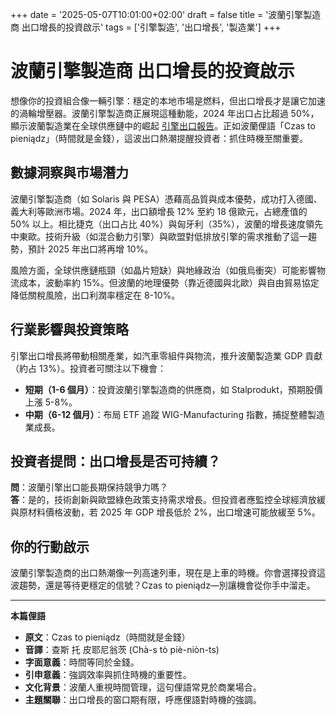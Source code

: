 +++
date = '2025-05-07T10:01:00+02:00'
draft = false
title = '波蘭引擎製造商 出口增長的投資啟示'
tags = ['引擎製造', '出口增長', '製造業']
+++

# 波蘭引擎製造商 出口增長的投資啟示

想像你的投資組合像一輛引擎：穩定的本地市場是燃料，但出口增長才是讓它加速的渦輪增壓器。波蘭引擎製造商正展現這種動能，2024 年出口占比超過 50%，顯示波蘭製造業在全球供應鏈中的崛起 [引擎出口報告](https://www.wnp.pl/przemysl/polski-producent-silnikow-juz-ponad-polowe-produkcji-przeznacza-na-eksport,941289.html)。正如波蘭俚語「Czas to pieniądz」（時間就是金錢），這波出口熱潮提醒投資者：抓住時機至關重要。

## 數據洞察與市場潛力

波蘭引擎製造商（如 Solaris 與 PESA）憑藉高品質與成本優勢，成功打入德國、義大利等歐洲市場。2024 年，出口額增長 12% 至約 18 億歐元，占總產值的 50% 以上。相比捷克（出口占比 40%）與匈牙利（35%），波蘭的增長速度領先中東歐。技術升級（如混合動力引擎）與歐盟對低排放引擎的需求推動了這一趨勢，預計 2025 年出口將再增 10%。

風險方面，全球供應鏈瓶頸（如晶片短缺）與地緣政治（如俄烏衝突）可能影響物流成本，波動率約 15%。但波蘭的地理優勢（靠近德國與北歐）與自由貿易協定降低關稅風險，出口利潤率穩定在 8-10%。

## 行業影響與投資策略

引擎出口增長將帶動相關產業，如汽車零組件與物流，推升波蘭製造業 GDP 貢獻（約占 13%）。投資者可關注以下機會：

- **短期（1-6 個月）**：投資波蘭引擎製造商的供應商，如 Stalprodukt，預期股價上漲 5-8%。
- **中期（6-12 個月）**：布局 ETF 追蹤 WIG-Manufacturing 指數，捕捉整體製造業成長。

## 投資者提問：出口增長是否可持續？

**問**：波蘭引擎出口能長期保持競爭力嗎？  
**答**：是的，技術創新與歐盟綠色政策支持需求增長。但投資者應監控全球經濟放緩與原材料價格波動，若 2025 年 GDP 增長低於 2%，出口增速可能放緩至 5%。

## 你的行動啟示

波蘭引擎製造商的出口熱潮像一列高速列車，現在是上車的時機。你會選擇投資這波趨勢，還是等待更穩定的信號？Czas to pieniądz—別讓機會從你手中溜走。

---

**本篇俚語**

- **原文**：Czas to pieniądz（時間就是金錢）  
- **音譯**：查斯 托 皮耶尼翁茨 (Chà-s tò piè-niòn-ts)  
- **字面意義**：時間等同於金錢。  
- **引申意義**：強調效率與抓住時機的重要性。  
- **文化背景**：波蘭人重視時間管理，這句俚語常見於商業場合。  
- **主題關聯**：出口增長的窗口期有限，呼應俚語對時機的強調。